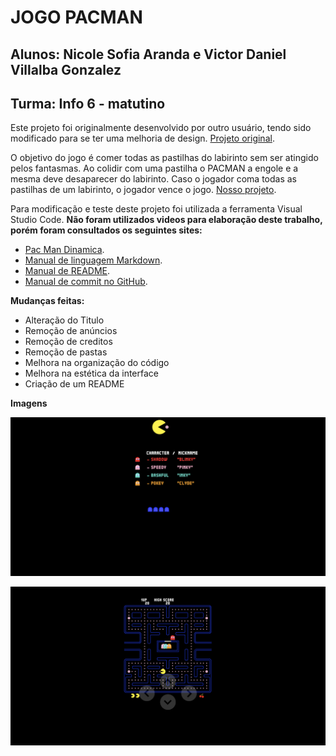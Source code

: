 # JOGO PACMAN
## Alunos: Nicole Sofia Aranda e Victor Daniel Villalba Gonzalez
## Turma: Info 6 - matutino

Este projeto foi originalmente desenvolvido por outro usuário, tendo sido modificado para se ter uma melhoria de design. [Projeto original](https://github.com/luciopanepinto/pacman.git).

O objetivo do jogo é comer todas as pastilhas do labirinto sem ser atingido pelos fantasmas. Ao colidir com uma pastilha o PACMAN a engole e a mesma deve desaparecer do labirinto. Caso o jogador coma todas as pastilhas de um labirinto, o jogador vence o jogo. [Nosso projeto](https://github.com/VictorDaniel369/jogo_Nicole_e_Victor.git).

Para modificação e teste deste projeto foi utilizada a ferramenta Visual Studio Code. **Não foram utilizados videos para elaboração deste trabalho, porém foram consultados os seguintes sites:**
+ [Pac Man Dinamica](https://segredosdomundo.r7.com/pac-man-historia/).
+ [Manual de linguagem Markdown](https://www.markdownguide.org/basic-syntax/).
+ [Manual de README](https://www.makeareadme.com).
+ [Manual de commit no GitHub](https://panjeh.medium.com/makefile-git-add-commit-push-github-all-in-one-command-9dcf76220f48).

**Mudanças feitas:**
+ Alteração do Titulo 
+ Remoção de anúncios 
+ Remoção de creditos 
+ Remoção de pastas 
+ Melhora na organização do código 
+ Melhora na estética da interface
+ Criação de um README 

**Imagens**

![Tela de inicio](ilustracoes/home.png)

![Tela interna](ilustracoes/main.png)


